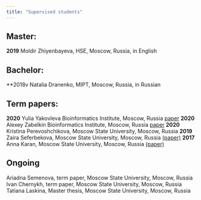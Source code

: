 ```yaml
---
title: "Supervised students"
---
```


## Master:
**2019** Moldir Zhiyenbayeva, HSE, Moscow, Russia, in English

## Bachelor:
**2018v Natalia Dranenko, MIPT, Moscow, Russia, in Russian

## Term papers:
**2020** Yulia Yakovleva Bioinformatics Institute, Moscow, Russia [paper](https://doi.org/10.3389/fmicb.2021.628622)
**2020** Alexey Zabelkin Bioinformatics Institute, Moscow, Russia [paper](https://www.biorxiv.org/content/10.1101/2021.05.18.444676v1)
**2020** Kristina Perevoshchikova, Moscow State University, Moscow, Russia
**2019** Zaira Seferbekova, Moscow State University, Moscow, Russia [(paper)](https://doi.org/10.1101/2020.06.12.147751)
**2017** Anna Karan, Moscow State University, Moscow, Russia [(paper)](https://doi.org/10.1186/s12862-019-1403-6)

## Ongoing
Ariadna Semenova, term paper, Moscow State University, Moscow, Russia
Ivan Chernykh, term paper, Moscow State University, Moscow, Russia
Tatiana Laskina, Master thesis, Moscow State University, Moscow, Russia
